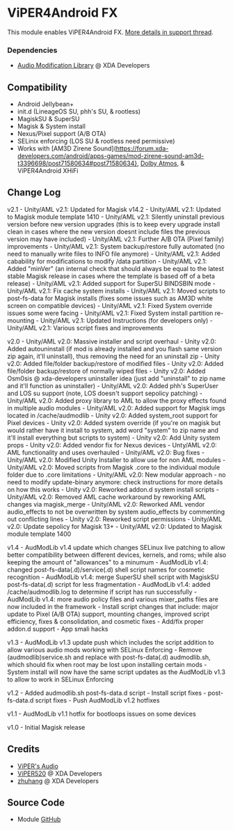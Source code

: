 # ViPER4Android FX
This module enables ViPER4Android FX. [More details in support thread](https://forum.xda-developers.com/apps/magisk/module-viper4android-fx-2-5-0-5-t3577058).

### Dependencies
* [Audio Modification Library](https://forum.xda-developers.com/apps/magisk/module-audio-modification-library-t3579612) @ XDA Developers

## Compatibility
* Android Jellybean+
* init.d (LineageOS SU, phh's SU, & rootless)
* MagiskSU & SuperSU
* Magisk & System install
* Nexus/Pixel support (A/B OTA)
* SELinix enforcing (LOS SU & rootless need permissive)
* Works with [AM3D Zirene Sound](https://forum.xda-developers.com/android/apps-games/mod-zirene-sound-am3d-t3396698/post71580634#post71580634}, [Dolby Atmos](https://github.com/therealahrion/Dolby-Atmos-ZTE-Axon-7), & ViPER4Android XHiFi

## Change Log
v2.1
    - Unity/AML v2.1: Updated for Magisk v14.2
    - Unity/AML v2.1: Updated to Magisk module template 1410
    - Unity/AML v2.1: Silently uninstall previous version before new version upgrades (this is to keep every upgrade install clean in cases where the new version doesnt include files the previous version may have included)
    - Unity/AML v2.1: Further A/B OTA (Pixel family) improvements
    - Unity/AML v2.1: System backup/restore fully automated (no need to manually write files to INFO file anymore)
    - Unity/AML v2.1: Added cabability for modifications to modify /data partition
    - Unity/AML v2.1: Added "minVer" (an internal check that should always be equal to the latest stable Magisk release in cases where the template is based off of a beta release)
    - Unity/AML v2.1: Added support for SuperSU BINDSBIN mode
    - Unity/AML v2.1: Fix cache system installs
    - Unity/AML v2.1: Moved scripts to post-fs-data for Magisk installs (fixes some issues such as AM3D white screen on compatible devices)
    - Unity/AML v2.1: Fixed System override issues some were facing
    - Unity/AML v2.1: Fixed System install partition re-mounting
    - Unity/AML v2.1: Updated Instructions (for developers only)
    - Unity/AML v2.1: Various script fixes and improvements

v2.0
    - Unity/AML v2.0: Massive installer and script overhaul
    - Unity v2.0: Added autouninstall (if mod is already installed and you flash same version zip again, it'll uninstall), thus removing the need for an uninstall zip
    - Unity v2.0: Added file/folder backup/restore of modified files
    - Unity v2.0: Added file/folder backup/restore of normally wiped files
    - Unity v2.0: Added Osm0sis @ xda-developers uninstaller idea (just add "uninstall" to zip name and it'll function as uninstaller)
    - Unity/AML v2.0: Added phh's SuperUser and LOS su support (note, LOS doesn't support sepolicy patching)
    - Unity/AML v2.0: Added proxy library to AML to allow the proxy effects found in multiple audio modules
    - Unity/AML v2.0: Added support for Magisk imgs located in /cache/audmodlib
    - Unity v2.0: Added system_root support for Pixel devices
    - Unity v2.0: Added system override (if you're on magisk but would rather have it install to system, add word "system" to zip name and it'll install everything but scripts to system)
    - Unity v2.0: Add Unity system props
    - Unity v2.0: Added vendor fix for Nexus devices
    - Unty/AML v2.0: AML functionality and uses overhauled
    - Unity/AML v2.0: Bug fixes
    - Unity/AML v2.0: Modified Unity Installer to allow use for non AML modules
    - Unity/AML v2.0: Moved scripts from Magisk .core to the individual module folder due to .core limitations
    - Unity/AML v2.0: New modular approach - no need to modify update-binary anymore: check instructions for more details on how this works
    - Unity v2.0: Reworked addon.d system install scripts
    - Unity/AML v2.0: Removed AML cache workaround by reworking AML changes via magisk_merge
    - Unity/AML v2.0: Reworked AML vendor audio_effects to not be overwritten by system audio_effects by commenting out conflicting lines
    - Unity v2.0: Reworked script permissions
    - Unity/AML v2.0: Update sepolicy for Magisk 13+
    - Unity/AML v2.0: Updated to Magisk module template 1400
    
v1.4
    - AudModLib v1.4 update which changes SELinux live patching to allow better compatibility between different devices, kernels, and roms; while also keeping the amount of "allowances" to a minumum
    - AudModLib v1.4: changed post-fs-data(.d)/service(.d) shell script names for cosmetic recognition
    - AudModLib v1.4: merge SuperSU shell script with MagiskSU post-fs-data(.d) script for less fragmentation
    - AudModLib v1.4: added /cache/audmodlib.log to determine if script has run successfully
    - AudModLib v1.4: more audio policy files and various mixer_paths files are now included in the framework
    - Install script changes that include: major update to Pixel (A/B OTA) support, mounting changes, improved script efficiency, fixes & consolidation, and cosmetic fixes
    - Add/fix proper addon.d support
    - App smali hacks

v1.3
    - AudModLib v1.3 update push which includes the script addition to allow various audio mods working with SELinux Enforcing
    - Remove (audmodlib)service.sh and replace with post-fs-data(.d) audmodlib.sh, which should fix when root may be lost upon installing certain mods
    - System install will now have the same script updates as the AudModLib v1.3 to allow to work in SELinux Enforcing

v1.2
    - Added audmodlib.sh post-fs-data.d script
    - Install script fixes
    - post-fs-data.d script fixes
    - Push AudModLib v1.2 hotfixes

v1.1
    - AudModLib v1.1 hotfix for bootloops issues on some devices

v1.0
    - Initial Magisk release

## Credits
* [ViPER's Audio](http://vipersaudio.com/blog/)
* [ViPER520](http://vipersaudio.com/blog/) @ XDA Developers
* [zhuhang](https://forum.xda-developers.com/showthread.php?t=2191223) @ XDA Developers

## Source Code
* Module [GitHub](https://github.com/therealahrion/ViPER4Android-FX)
